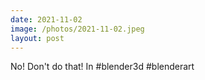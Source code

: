 ```yaml
---
date: 2021-11-02
image: /photos/2021-11-02.jpeg
layout: post
---
```


No! Don't do that! In #blender3d #blenderart
